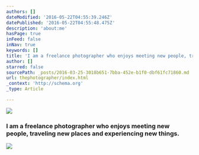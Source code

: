 ```yaml
---
authors: []
dateModified: '2016-05-22T04:55:39.246Z'
datePublished: '2016-05-22T04:55:48.475Z'
description: 'about:me'
hasPage: true
inFeed: false
inNav: true
keywords: []
title: 'I am a freelance photographer who enjoys meeting new people, traveling new places and experiencing new things.'
author: []
starred: false
sourcePath: _posts/2016-03-25-3018b651-7bba-452e-b1f0-dbf61fc71860.md
url: thephotographer/index.html
_context: 'http://schema.org'
_type: Article

---
```

![](https://the-grid-user-content.s3-us-west-2.amazonaws.com/a0eff806-9b44-4422-8508-6769469ef428.jpg)

### I am a freelance photographer who enjoys meeting new people, traveling new places and experiencing new things.
![](https://the-grid-user-content.s3-us-west-2.amazonaws.com/1e702302-76de-48a3-a79d-8fb2cb4822ab.jpg)